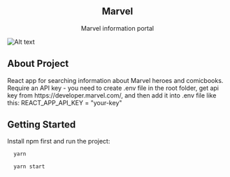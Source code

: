 <h2 align="center">Marvel</h3>

  <p align="center">
    Marvel information portal
    <br />
</p>

<!-- ABOUT THE PROJECT -->
![Alt text](/src/recources/img/Marvel.png?raw=true "Marvel")

## About Project
<p>
React app for searching information about Marvel heroes and comicbooks. Require an API key - you need to create .env file in the root folder, get api key from https://developer.marvel.com/, and then add it into .env file like this:
REACT_APP_API_KEY = "your-key"
</p>

## Getting Started

Install npm first and run the project:

```sh
  yarn 
```

```sh
  yarn start
  ```
